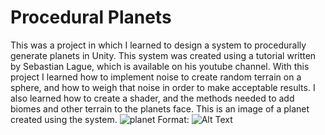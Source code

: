 # Procedural Planets
This was a project in which I learned to design a system to procedurally generate planets in Unity. This system was created using a tutorial written by Sebastian Lague, which is available on his youtube channel. With this project I learned how to implement noise to create random terrain on a sphere, and how to weigh that noise in order to make acceptable results. I also learned how to create a shader, and the methods needed to add biomes and other terrain to the planets face.
This is an image of a planet created using the system.
![planet](tree/master/Planets/Planet%201.png)
Format: ![Alt Text](url)
